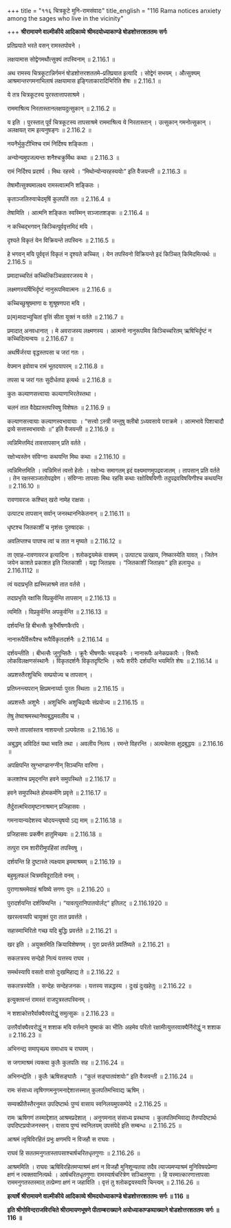 +++
title = "११६ चित्रकूटे मुनि-रामसंवादः"
title_english = "116 Rama notices anxiety among the sages who live in the vicinity"

+++
**श्रीरामायणे वाल्मीकीये आदिकाव्ये श्रीमदयोध्याकाण्डे षोडशोत्तरशततमः सर्गः**

प्रतिप्रयाते भरते वसन् रामस्तपोवने ।

लक्षयामास सोद्वेगमथौत्सुक्यं तपस्विनाम् ॥ 2.116.1 ॥

अथ रामस्य चित्रकूटान्निर्गमनं षोडशोत्तरशततमे–प्रतिप्रयात इत्यादि । सोद्वेगं सभयम् । औत्सुक्यम् आश्रमान्तरगमनाभिलाषं लक्षयामास इङ्गिताकारादिभिरिति शेषः ॥ 2.116.1 ॥

ये तत्र चित्रकूटस्य पुरस्तात्तापसाश्रमे ।

राममाश्रित्य निरतास्तानलक्षयदुत्सुकान् ॥ 2.116.2 ॥

य इति । पुरस्तात् पूर्वं चित्रकूटस्य तापसाश्रमे राममाश्रित्य ये निरतास्तान् । उत्सुकान् गमनोत्सुकान् । अलक्षयत् राम इत्यनुषङ्गः ॥ 2.116.2 ॥

नयनैर्भुकुटीभिश्च रामं निर्दिश्य शङ्किताः ।

अन्योन्यमुपजल्पन्तः शनैश्चक्रुर्मिथः कथाः ॥ 2.116.3 ॥

रामं निर्दिश्य प्रदर्श्य । मिथः रहस्ये । “मिथोन्योन्यरहस्ययोः” इति वैजयन्ती ॥ 2.116.3 ॥

तेषामौत्सुक्यमालक्ष्य रामस्त्वात्मनि शङ्कितः ।

कृताञ्जलिरुवाचेदमृषिं कुलपतिं ततः ॥ 2.116.4 ॥

तेषामिति । आत्मनि शङ्कितः स्वस्मिन् सञ्जातशङ्कः ॥ 2.116.4 ॥

न कच्चिद्भगवन् किञ्चित्पूर्ववृत्तमिदं मयि ।

दृश्यते विकृतं येन विक्रियन्ते तपस्विनः ॥ 2.116.5 ॥

हे भगवन् मयि पूर्ववृत्तं विकृतं न दृश्यते कच्चित् । येन तपस्विनो विक्रियन्ते इदं किञ्चित् किमिदमित्यर्थः ॥ 2.116.5 ॥

प्रमादाच्चरितं कच्चित्किञ्चिन्नावरजस्य मे ।

लक्ष्मणस्यर्षिभिर्दृष्टं नानुरूपमिवात्मनः ॥ 2.116.6 ॥

कच्चिच्छुश्रूषमाणा वः शुश्रूषणपरा मयि ।

प्र(म)मादाभ्युचितां वृत्तिं सीता युक्तं न वर्तते ॥ 2.116.7 ॥

प्रमादात् अनवधानात् । मे अवराजस्य लक्ष्मणस्य । आत्मनो नानुरूपमिव किञ्चिच्चरितम् ऋषिभिर्दृष्टं न कच्चिदित्यन्वयः ॥ 2.116.67 ॥

अथर्षिर्जरया वृद्धस्तपसा च जरां गतः ।

वेपमान इवोवाच रामं भूतदयापरम् ॥ 2.116.8 ॥

तपसा च जरां गतः सुदीर्धतपा इत्यर्थः ॥ 2.116.8 ॥

कुतः कल्याणसत्त्वायाः कल्याणाभिरतेस्तथा ।

चलनं तात वैदेह्यास्तपस्विषु विशेषतः ॥ 2.116.9 ॥

कल्याणसत्त्वायाः कल्याणस्वभावायाः । “सत्त्वो ऽस्त्री जन्तुषु क्लीबो ऽध्यवसाये पराक्रमे । आत्मभावे पिशाचादौ द्रव्ये सत्तास्वभावयोः ॥” इति वैजयन्ती ॥ 2.116.9 ॥

त्वन्निमित्तमिदं तावत्तापसान् प्रति वर्तते ।

रक्षोभ्यस्तेन संविग्नाः कथयन्ति मिथः कथाः ॥ 2.116.10 ॥

त्वन्निमित्तमिति । त्वन्निमित्तं त्वत्तो हेतोः । रक्षोभ्यः समागतम् इदं वक्ष्यमाणमुपद्रवजातम् । तापसान् प्रति वर्तते । तेन रक्षस्सञ्जातोपद्रवेण । संविग्नाः तापसाः मिथः रहसि कथाः रक्षोविषयिणीः तदुपद्रवविषयिणीश्च कथयन्ति ॥ 2.116.10 ॥

रावणावरजः कश्चित् खरो नामेह राक्षसः ।

उत्पाट्य तापसान् सर्वान् जनस्थाननिकेतनान् ॥ 2.116.11 ॥

धृष्टश्च जितकाशीं च नृशंसः पुरुषादकः ।

अवलिप्तश्च पापश्च त्वां च तात न मृष्यते ॥ 2.116.12 ॥

ता एवाह–रावणावरज इत्यादिना । श्लोकद्वयमेकं वाक्यम् । उत्पाट्य उत्खाय, निष्कास्येति यावत् । जितेन जयेन काशते प्रकाशत इति जितकाशी । यद्वा जिताहवः । “जितकाशीं जिताहवः” इति हलायुधः ॥ 2.116.1112 ॥

त्वं यदाप्रभृति ह्यस्मिन्नाश्रमे तात वर्तसे ।

तदाप्रभृति रक्षांसि विप्रकुर्वन्ति तापसान् ॥ 2.116.13 ॥

त्वमिति । विप्रकुर्वन्ति अपकुर्वन्ति ॥ 2.116.13 ॥

दर्शयन्ति हि बीभत्सैः क्रूरैर्भीषणकैरपि ।

नानारूपैर्विरूपैश्च रूपैर्विकृतदर्शनैः ॥ 2.116.14 ॥

दर्शयन्तीति । बीभत्सैः जुगुप्सितैः । क्रूरैः भीषणकैः भयङ्करैः । नानारूपैः अनेकप्रकारैः । विरूपैः लोकविलक्षणसंस्थानैः । विकृतदर्शनैः विकृतदृष्टिभिः । रूपैः शरीरैः दर्शयन्ति भयमिति शेषः ॥ 2.116.14 ॥

अप्रशस्तैरशुचिभिः सम्प्रयोज्य च तापसान् ।

प्रतिघ्नन्त्यपरान् क्षिप्रमनार्य्याः पुरतः स्थिताः ॥ 2.116.15 ॥

अप्रशस्तैः अशुभैः । अशुचिभिः अशुचिद्रव्यैः संप्रयोज्य ॥ 2.116.15 ॥

तेषु तेष्वाश्रमस्थानेष्वबुद्धमवलीय च ।

रमन्ते तापसांस्तत्र नाशयन्तो ऽल्पयेतसः ॥ 2.116.16 ॥

अबुद्धम् अविदितं यथा भवति तथा । अवलीय निलय । रमन्ते विहरन्ति । अल्पचेतसः क्षुद्रबुद्धयः ॥ 2.116.16 ॥

अपक्षिपन्ति स्रुग्भाण्डानग्नीन् सिञ्चन्ति वारिणा ।

कलशांश्च प्रमृद्नन्ति हवने समुपस्थिते ॥ 2.116.17 ॥

हवने समुपस्थिते होमकर्मणि प्रवृत्ते ॥ 2.116.17 ॥

तैर्दुरात्मभिरामृष्टानाश्रमान् प्रजिहासवः ।

गमनायान्यदेशस्य चोदयन्त्यृषयो ऽद्य माम् ॥ 2.116.18 ॥

प्रजिहासवः प्रकर्षेण हातुमिच्छवः ॥ 2.116.18 ॥

तत्पुरा राम शारीरीमुपहिंसां तपस्विषु ।

दर्शयन्ति हि दुष्टास्ते त्यक्ष्याम इममाश्रमम् ॥ 2.116.19 ॥

बहुमूलफलं चित्रमविदूरादितो वनम् ।

पुराणाश्रममेवाहं श्रयिष्ये सगणः पुनः ॥ 2.116.20 ॥

पुरादर्शयन्ति दर्शयिष्यन्ति । “यावत्पुरानिपातयोर्लट्” इतिलट् ॥ 2.116.1920 ॥

खरस्त्वय्यपि चायुक्तं पुरा तात प्रवर्त्तते ।

सहास्माभिरितो गच्छ यदि बुद्धिः प्रवर्त्तते ॥ 2.116.21 ॥

खर इति । अयुक्तमिति क्रियाविशेषणम् । पुरा प्रवर्त्तते प्रवर्तिष्यते ॥ 2.116.21 ॥

सकलत्रस्य सन्देहो नित्यं यत्तस्य राघव ।

समर्थस्यापि वसतो वासो दुःखमिहाद्य ते ॥ 2.116.22 ॥

सकलत्रस्येति । सन्देहः सन्देहजनकः । यत्तस्य सन्नद्धस्य । दुःखं दुःखहेतुः ॥ 2.116.22 ॥

इत्युक्तवन्तं रामस्तं राजपुत्रस्तपस्विनम् ।

न शशाकोत्तरैर्वाक्यैरवरोद्धुं समुत्सुकः ॥ 2.116.23 ॥

उत्तरैर्वाक्यैरवरोद्धुं न शशाक मयि वर्त्तमाने युष्माकं का भीतिः अहमेव परितो रक्षामीत्युत्तरवाक्यैर्निरोद्धुं न शशाक ॥ 2.116.23 ॥

अभिनन्द्य समापृच्छ्य समाधाय च राघवम् ।

स जगामाश्रमं त्यक्त्वा कुलैः कुलपतिः सह ॥ 2.116.24 ॥

अभिनन्द्येति । कुलैः ऋषिसङ्घातैः । “कुलं सङ्घातवंशयोः” इति वैजयन्ती ॥ 2.116.24 ॥

रामः संसाध्य त्वृषिगणमनुगमनाद्देशात्तस्मात् कुलपतिमभिवाद्य ऋषिम् ।

सम्यक्प्रीतैस्तैरनुमत उपदिष्टार्थः पुण्यं वासाय स्वनिलयमुपसम्पेदे ॥ 2.116.25 ॥

रामः ऋषिगणं तस्माद्देशात् आश्रमप्रदेशात् । अनुगमनात् संसाध्य प्रस्थाप्य । कुलपतिमभिवाद्य तैरुपदिष्टार्थः उपदिष्टप्रयोजनस्सन् । वासाय पुण्यं स्वनिलयम् उपसंपेदे इति सम्बन्धः ॥ 2.116.25 ॥

आश्रमं त्वृषिविरहितं प्रभुः क्षणमपि न विजहौ स राघवः ।

राघवं हि सततमनुगतास्तापसाश्चार्षचरितधृतगुणाः ॥ 2.116.26 ॥

आश्रममिति । राघवः ऋषिविरहितमप्याश्रमं क्षणं न विजहौ मुनिशून्यतया तदैव त्याज्यमप्याश्रमं मुनिविषयप्रेम्णा क्षणं न त्यक्तवानित्यर्थः । आर्षचरितधृतगुणाः रामस्यार्षचरित्रेण सञ्चितगुणाः । हि यस्मात्कारणात्तापसाः राममनुगतस्तस्मात् तत्प्रेम्णा क्षणं न जहाविति । वृत्तं तु श्लोकद्वयस्यापि चिन्त्यम् ॥ 2.116.26 ॥

**इत्यार्षे श्रीरामायणे वाल्मीकीये आदिकाव्ये श्रीमदयोध्याकाण्डे षोडशोत्तरशततमः सर्गः ॥ 116 ॥**

**इति श्रीगोविन्दराजविरचिते श्रीरामायणभूषणे पीताम्बराख्याने अयोध्याकाण्डव्याख्याने षोडशोत्तरशततमः सर्गः ॥ 116 ॥**
